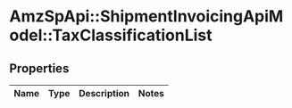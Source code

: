 # AmzSpApi::ShipmentInvoicingApiModel::TaxClassificationList

## Properties
Name | Type | Description | Notes
------------ | ------------- | ------------- | -------------

